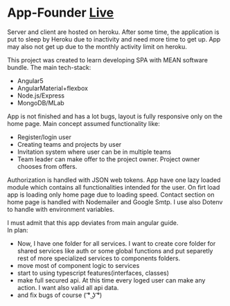 # App-Founder [Live](https://app-founder.herokuapp.com)

Server and client are hosted on heroku. After some time, the application is put to sleep by Heroku due to inactivity and need more time to get up. App may also not get up due to the monthly activity limit on heroku.

This project was created to learn developing SPA with MEAN software bundle. 
The main tech-stack:
* Angular5
* AngularMaterial+flexbox
* Node.js/Express
* MongoDB/MLab

App is not finished and has a lot bugs, layout is fully responsive only on the home page. 
Main concept assumed functionality like:
* Register/login user
* Creating teams and projects by user
* Invitation system where user can be in multiple teams
* Team leader can make offer to the project owner. Project owner chooses from offers.

Authorization is handled with JSON web tokens. App have one lazy loaded module which contains all functionalities intended for the user. On firt load app is loading only home page due to loading speed. Contact section on home page is handled with Nodemailer and Google Smtp. I use also Dotenv to handle with environment variables.

I  must admit that this app deviates from main angular guide.   
In plan:
*  Now, I have one folder for all services. I want to create core folder for shared services like auth or some global functions and put separetly rest of more specialized services to components folders.
* move most of component logic to services
* start to using typescript features(interfaces, classes)
* make full secured api. At this time every loged user can make any action. I want also valid all api data.
* and fix bugs of course ( ͡° ͜ʖ ͡°)




